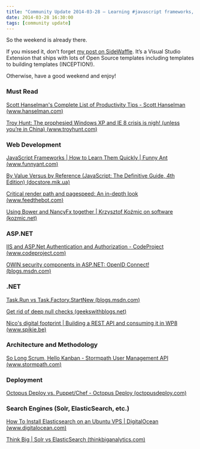 ```yaml
---
title: "Community Update 2014-03-28 – Learning #javascript frameworks, page #performance, #REST, #Kanban and more"
date: 2014-03-28 16:30:00
tags: [community update]
---
```


So the weekend is already there.

If you missed it, don’t forget [my post on SideWaffle](http://blog.decayingcode.com/post/SideWaffle-Or-why-people-are-cheering-every-time-its-mentioned). It’s a Visual Studio Extension that ships with lots of Open Source templates including templates to building templates (INCEPTION!). 

Otherwise, have a good weekend and enjoy!

### Must Read

[Scott Hanselman's Complete List of Productivity Tips - Scott Hanselman (www.hanselman.com)](http://www.hanselman.com/blog/ScottHanselmansCompleteListOfProductivityTips.aspx)

[Troy Hunt: The prophesied Windows XP and IE 8 crisis is nigh! (unless you’re in China) (www.troyhunt.com)](http://www.troyhunt.com/2014/03/the-prophesied-windows-xp-and-ie-8.html)

### Web Development

[JavaScript Frameworks | How to Learn Them Quickly | Funny Ant (www.funnyant.com)](http://www.funnyant.com/javascript-frameworks/)

[By Value Versus by Reference (JavaScript: The Definitive Guide, 4th Edition) (docstore.mik.ua)](http://docstore.mik.ua/orelly/webprog/jscript/ch11_02.htm)

[Critical render path and pagespeed: An in-depth look (www.feedthebot.com)](http://www.feedthebot.com/pagespeed/critical-render-path.html)

[Using Bower and NancyFx together | Krzysztof Koźmic on software (kozmic.net)](http://kozmic.net/2014/03/25/using-bower-and-nancyfx-together/)

### ASP.NET

[IIS and ASP.Net Authentication and Authorization - CodeProject (www.codeproject.com)](http://www.codeproject.com/Articles/749925/IIS-and-ASP-Net-Authentication-and-Authorization)

[OWIN security components in ASP.NET: OpenID Connect! (blogs.msdn.com)](http://blogs.msdn.com/b/webdev/archive/2014/03/28/owin-security-components-in-asp-net-openid-connect.aspx)

### .NET

[Task.Run vs Task.Factory.StartNew (blogs.msdn.com)](http://blogs.msdn.com/b/pfxteam/archive/2011/10/24/10229468.aspx)

[Get rid of deep null checks (geekswithblogs.net)](http://geekswithblogs.net/nabuk/archive/2014/03/26/get-rid-of-deep-null-checks.aspx)

[Nico's digital footprint | Building a REST API and consuming it in WP8 (www.spikie.be)](http://www.spikie.be/blog/post/2014/03/28/.aspx)

### Architecture and Methodology

[So Long Scrum, Hello Kanban - Stormpath User Management API (www.stormpath.com)](http://www.stormpath.com/blog/so-long-scrum-hello-kanban)

### Deployment

[Octopus Deploy vs. Puppet/Chef - Octopus Deploy (octopusdeploy.com)](http://octopusdeploy.com/blog/octopus-vs-puppet-chef)

### Search Engines (Solr, ElasticSearch, etc.)

[How To Install Elasticsearch on an Ubuntu VPS | DigitalOcean (www.digitalocean.com)](https://www.digitalocean.com/community/articles/how-to-install-elasticsearch-on-an-ubuntu-vps)

[Think Big | Solr vs ElasticSearch (thinkbiganalytics.com)](http://thinkbiganalytics.com/solr-vs-elastic-search/)